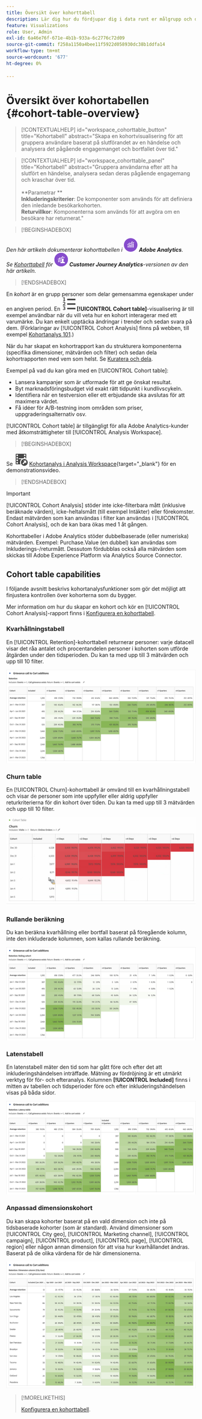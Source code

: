 ```yaml
---
title: Översikt över kohorttabell
description: Lär dig hur du fördjupar dig i data runt er målgrupp och delar in data i relaterade grupper med kohortanalyser. Använd kohortanalys i Analysis Workspace.
feature: Visualizations
role: User, Admin
exl-id: 6a46e76f-671e-4b1b-933a-6c2776c72d09
source-git-commit: f258a1150a4bee11f5922d058930dc38b1ddfa14
workflow-type: tm+mt
source-wordcount: '677'
ht-degree: 0%

---
```


# Översikt över kohortabellen {#cohort-table-overview}


<!-- markdownlint-disable MD034 -->

>[!CONTEXTUALHELP]
>id="workspace_cohorttable_button"
>title="Kohortabell"
>abstract="Skapa en kohortvisualisering för att gruppera användare baserat på slutförandet av en händelse och analysera det pågående engagemanget och bortfallet över tid."

<!-- markdownlint-enable MD034 -->

<!-- markdownlint-disable MD034 -->

>[!CONTEXTUALHELP]
>id="workspace_cohorttable_panel"
>title="Kohortabell"
>abstract="Gruppera användarna efter att ha slutfört en händelse, analysera sedan deras pågående engagemang och kraschar över tid.<br/><br/>**Parametrar **<br/>**Inkluderingskriterier**: De komponenter som används för att definiera den inledande besökarkohorten.<br/>**Returvillkor**: Komponenterna som används för att avgöra om en besökare har returnerat."

<!-- markdownlint-enable MD034 -->


>[!BEGINSHADEBOX]

_Den här artikeln dokumenterar kohorttabellen i_ ![AdobeAnalytics](/help/assets/icons/AdobeAnalytics.svg) _**Adobe Analytics**._<br/>_Se [Kohorttabell](https://experienceleague.adobe.com/en/docs/analytics-platform/using/cja-workspace/visualizations/cohort-table/cohort-analysis) för_ ![CustomerJourneyAnalytics](/help/assets/icons/CustomerJourneyAnalytics.svg) _**Customer Journey Analytics**-versionen av den här artikeln._

>[!ENDSHADEBOX]



En *kohort* är en grupp personer som delar gemensamma egenskaper under en angiven period. En ![TextNumbered](/help/assets/icons/TextNumbered.svg) **[!UICONTROL Cohort table]**-visualisering är till exempel användbar när du vill veta hur en kohort interagerar med ett varumärke. Du kan enkelt upptäcka ändringar i trender och sedan svara på dem. (Förklaringar av [!UICONTROL Cohort Analysis] finns på webben, till exempel [Kohortanalys 101](https://en.wikipedia.org/wiki/Cohort_analysis).)

När du har skapat en kohortrapport kan du strukturera komponenterna (specifika dimensioner, mätvärden och filter) och sedan dela kohortrapporten med vem som helst. Se [Kuratera och dela](/help/analyze/analysis-workspace/curate-share/curate.md).

Exempel på vad du kan göra med en [!UICONTROL Cohort table]:

* Lansera kampanjer som är utformade för att ge önskat resultat.
* Byt marknadsföringsbudget vid exakt rätt tidpunkt i kundlivscykeln.
* Identifiera när en testversion eller ett erbjudande ska avslutas för att maximera värdet.
* Få idéer för A/B-testning inom områden som priser, uppgraderingsalternativ osv.

[!UICONTROL Cohort table] är tillgängligt för alla Adobe Analytics-kunder med åtkomsträttigheter till [!UICONTROL Analysis Workspace].


>[!BEGINSHADEBOX]

Se ![VideoCheckedOut](/help/assets/icons/VideoCheckedOut.svg) [Kohortanalys i Analysis Workspace](https://video.tv.adobe.com/v/23990/?quality=12&learn=on){target="_blank"} för en demonstrationsvideo.

>[!ENDSHADEBOX]


>[!IMPORTANT]
>
>[!UICONTROL Cohort Analysis] stöder inte icke-filterbara mått (inklusive beräknade värden), icke-heltalsmått (till exempel Intäkter) eller förekomster. Endast mätvärden som kan användas i filter kan användas i [!UICONTROL Cohort Analysis], och de kan bara ökas med 1 åt gången.

Kohorttabeller i Adobe Analytics stöder dubbelbaserade (eller numeriska) mätvärden. Exempel: Purchase.Value (en dubbel) kan användas som Inkluderings-/returmått. Dessutom fördubblas också alla mätvärden som skickas till Adobe Experience Platform via Analytics Source Connector.

## Cohort table capabilities

I följande avsnitt beskrivs kohortanalysfunktioner som gör det möjligt att finjustera kontrollen över kohorterna som du bygger.

Mer information om hur du skapar en kohort och kör en [!UICONTROL Cohort Analysis]-rapport finns i [Konfigurera en kohorttabell](/help/analyze/analysis-workspace/visualizations/cohort-table/t-cohort.md).

### Kvarhållningstabell

En [!UICONTROL Retention]-kohorttabell returnerar personer: varje datacell visar det råa antalet och procentandelen personer i kohorten som utförde åtgärden under den tidsperioden. Du kan ta med upp till 3 mätvärden och upp till 10 filter.

![En återgivningskohortrapport som visar enheter och procent av personerna i kohorten.](assets/retention-report.png)

### Churn table

En [!UICONTROL Churn]-kohorttabell är omvänd till en kvarhållningstabell och visar de personer som inte uppfyller eller aldrig uppfyller returkriterierna för din kohort över tiden. Du kan ta med upp till 3 mätvärden och upp till 10 filter.

![En Churn-tabell som visar enheter och procentandel av personer som inte uppfyller returkriterierna för en kohort.](assets/churn-report.png)

### Rullande beräkning

Du kan beräkna kvarhållning eller bortfall baserat på föregående kolumn, inte den inkluderade kolumnen, som kallas rullande beräkning.

![En CSS-kvarhållningsrapport som visar beräkningar baserade på en tidigare datakolumn.](assets/retention-report-rolling.png)

### Latenstabell

En latenstabell mäter den tid som har gått före och efter det att inkluderingshändelsen inträffade. Mätning av fördröjning är ett utmärkt verktyg för för- och efteranalys. Kolumnen **[!UICONTROL Included]** finns i mitten av tabellen och tidsperioder före och efter inkluderingshändelsen visas på båda sidor.

![En kohortrapport som visar förfluten tid före och efter en händelse.](assets/retention-report-latency.png)

### Anpassad dimensionskohort

Du kan skapa kohorter baserat på en vald dimension och inte på tidsbaserade kohorter (som är standard). Använd dimensioner som [!UICONTROL City geo], [!UICONTROL Marketing channel], [!UICONTROL campaign], [!UICONTROL product], [!UICONTROL page], [!UICONTROL region] eller någon annan dimension för att visa hur kvarhållandet ändras. Baserat på de olika värdena för de här dimensionerna.

![En kohortrapport som visar en anpassad rapport med valda dimensioner är inte standardtidsbaserad kohort.](assets/retention-dimensions.png)

>[!MORELIKETHIS]
>
>[Konfigurera en kohorttabell](/help/analyze/analysis-workspace/visualizations/cohort-table/t-cohort.md).
>



<!--
A *`cohort`* is a group of people sharing common characteristics over a specified period. [!UICONTROL Cohort Analysis] is useful, for example, when you want to learn how a cohort engages with a brand. You can easily spot changes in trends, then respond accordingly. (Explanations of [!UICONTROL Cohort Analysis] are available on the web, such as at [Cohort Analysis 101](https://en.wikipedia.org/wiki/Cohort_analysis).)

After creating a cohort report, you can curate its components (specific dimensions, metrics, and segments), then share the cohort report with anyone. See [Curate and Share](/help/analyze/analysis-workspace/curate-share/curate.md).

Examples of what you can do with [!UICONTROL Cohort Analysis]:

* Launch campaigns designed to spur a desired action.
* Shift marketing budget at exactly the right time in the customer lifecycle.
* Recognize when to end a trial or an offer, in order to maximize value.
* Gain ideas for A/B testing in areas such as pricing, upgrade path, and so on.

[!UICONTROL Cohort Analysis] is available for all Adobe Analytics customers with access rights to [!UICONTROL Analysis Workspace].


>[!BEGINSHADEBOX]

See ![VideoCheckedOut](/help/assets/icons/VideoCheckedOut.svg) [Cohort analysis in Analysis Workspace](https://video.tv.adobe.com/v/25965?quality=12&learn=on){target="_blank"} for a demo video.

>[!ENDSHADEBOX]

>[!IMPORTANT]
>
>[!UICONTROL Cohort Analysis] does not support non-segmentable metrics (including calculated metrics), non-integer metrics (such as Revenue), or Occurrences. 
>
>Only metrics that can be used in segments can be used in [!UICONTROL Cohort Analysis], and they can only be incremented by >1 at a time. 

## Cohort Analysis capabilities

The following sections describe Cohort Analysis features that allow for fine-tuned control over the cohorts you are building.

For more detailed information about creating a cohort and running a [!UICONTROL Cohort Analysis] report, see [Configure a Cohort Analysis report](/help/analyze/analysis-workspace/visualizations/cohort-table/t-cohort.md).

### [!UICONTROL Retention] Table

A [!UICONTROL Retention] cohort report returns visitors: each data cell shows the raw number and percentage of visitors in the cohort who did the action during that time period. You can include up to 3 metrics and up to 10 segments.

![](assets/retention-report.png)


>[!BEGINSHADEBOX]

See ![VideoCheckedOut](/help/assets/icons/VideoCheckedOut.svg) [Calculate rolling retention](https://video.tv.adobe.com/v/25962?quality=12&learn=on){target="_blank"} for a demo video.

>[!ENDSHADEBOX]



### [!UICONTROL Churn] Table

A [!UICONTROL Churn] cohort is the inverse of a retention table and shows the visitors who fell out or never met the return criteria for your cohort over time. You can include up to 3 metrics and up to 10 segments.

![](assets/churn-report.png)

>[!BEGINSHADEBOX]

See ![VideoCheckedOut](/help/assets/icons/VideoCheckedOut.svg) [Churn analysis](https://video.tv.adobe.com/v/25966?quality=12&learn=on){target="_blank"} for a demo video.

>[!ENDSHADEBOX]


### [!UICONTROL Rolling Calculation]

Lets you calculate retention or churn based on the previous column, not the included column.

![](assets/cohort-rolling-calculation.png)

### [!UICONTROL Latency] Table

Measures the time that has elapsed before and after the inclusion event occurred. This is an excellent tool for pre/post analysis. The **[!UICONTROL Included]** column is in the center of the table and time periods before and after the inclusion event are shown on both sides.

![](assets/cohort-latency.png)

### [!UICONTROL Custom Dimension] Cohort

Create cohorts based on a selected dimension, and not time-based cohorts, which are the default. Use dimensions such as [!UICONTROL marketing channel], [!UICONTROL campaign], [!UICONTROL product], [!UICONTROL page], [!UICONTROL region], or any other dimension in Adobe Analytics to show how retention changes based on the different values of these dimensions.

![](assets/cohort-customizable-cohort-row.png)

-->
